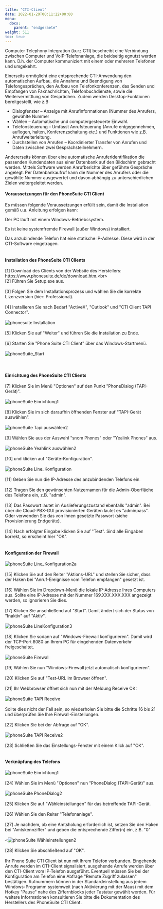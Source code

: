 ```yaml
---
title: "CTI-Client"
date: 2022-01-20T00:11:22+00:00
menu:
  docs:
    parent: "endgeraete"
weight: 511
toc: true
---
```


Computer Telephony Integration (kurz CTI) beschreibt eine Verbindung zwischen Computer und VoIP-Telefonanlage, die beidseitig egnutzt werden kann. D.h. der Computer kommuniziert mit einem oder mehreren Telefonen und umgekehrt. 

Einerseits ermöglicht eine entsprechende CTI-Anwendung den automatischen Aufbau, die Annahme und Beendigung von Telefongesprächen, den Aufbau von Telefonkonferenzen, das Senden und Empfangen von Faxnachrichten, Telefonbuchdienste, sowie die Weitervermittlung von Gesprächen. Zudem werden Desktop-Funktionen bereitgestellt, wie z.B:
 - Dialogfenster – Anzeige mit Anrufinformationen (Nummer des Anrufers, gewählte Nummer
 - Wählen – Automatische und computergesteuerte Einwahl.
 - Telefonsteuerung – Umfasst Anrufsteuerung (Anrufe entgegennehmen, auflegen, halten, Konferenzschaltung etc.) und Funktionen wie z.B. Anrufweiterleitung.
 - Durchstellen von Anrufen – Koordinierter Transfer von Anrufen und Daten zwischen zwei Gesprächsteilnehmern.

Andererseits können über eine automatische Anruferidentifikation die passenden Kundendaten aus einer Datenbank auf den Bildschirm gebracht werden. Mittels Software werden Anrufberichte über geführte Gespräche angelegt. Per Datenbankaufruf kann die Nummer des Anrufers oder die gewählte Nummer ausgewertet und davon abhängig zu unterschiedlichen Zielen weitergeleitet werden.  


#### Voraussetzungen für den PhoneSuite CTI Client

Es müssen folgende Voraussetzungen erfüllt sein, damit die Installation gemäß u.a. Anleitung erfolgen kann:

Der PC läuft mit einem Windows-Betriebssystem.

Es ist keine systemfremde Firewall (außer Windows) installiert.

Das anzubindende Telefon hat eine statische IP-Adresse. Diese wird in der CTI-Software eingetragen.
<br>
<br>
#### Installation des PhoneSuite CTI Clients

[1] Download des Clients von der Website des Herstellers: https://www.phonesuite.de/de/download.htm.<br>
<br>
[2]	Führen Sie Setup.exe aus.<br>
<br>
[3]	Folgen Sie dem Installationsprozess und wählen Sie die korrekte Lizenzversion (hier: Professional).<br>
<br>
[4]	Installieren Sie nach Bedarf "ActiveX", "Outlook" und "CTI Client TAPI Connector".<br>
<br>
![phonesuite Installation](https://user-images.githubusercontent.com/98753538/154282695-07121521-4dd6-45c2-a66a-0c0502c30c1c.jpg)<br>
<br>
[5]	Klicken Sie auf "Weiter" und führen Sie die Installation zu Ende.<br>
<br>
[6] Starten Sie "Phone Suite CTI Client" über das Windows-Startmenü.<br>
<br>
![phoneSuite_Start](https://user-images.githubusercontent.com/98753538/154282861-d6c26fca-6760-466a-80b2-62cbbe989b77.jpg)<br>
<br>
<br>
#### Einrichtung des PhoneSuite CTI Clients

[7]	Klicken Sie im Menü "Optionen" auf den Punkt "PhoneDialog (TAPI-Gerät)".<br>
<br>
![phoneSuite Einrichtung1](https://user-images.githubusercontent.com/98753538/154283706-a1b91ce8-7d6f-4d88-858a-0e2fa3136c0b.jpg)<br>
<br>
[8]	Klicken Sie im sich daraufhin öffnenden Fenster auf "TAPI-Gerät auswählen".<br>
<br>
![phoneSuite Tapi auswählen2](https://user-images.githubusercontent.com/98753538/154433643-5d54e0d4-9b00-4c75-9d9d-e423084263ca.jpg)<br>
<br>
[9]	Wählen Sie aus der Auswahl "snom Phones" oder "Yealink Phones" aus.<br>
<br>
![phoneSuite Yeahlink auswählen2](https://user-images.githubusercontent.com/98753538/154433861-b458ac1a-1895-44e4-98e2-d69002f91e7b.jpg)<br>
<br>
[10] und klicken auf "Geräte-Konfiguration".<br>
<br>
![phoneSuite Line_Konfiguration](https://user-images.githubusercontent.com/98753538/154434987-be3f84eb-97f4-46fb-acae-ec35c9faee2f.jpg)<br>
<br>
[11]	Geben Sie nun die IP-Adresse des anzubindenden Telefons ein.<br>
<br>
[12]	Tragen Sie den gewünschten Nutzernamen für die Admin-Oberfläche des Telefons ein, z.B. "admin".<br>
<br>
[13]	Das Passwort lautet im Auslieferungszustand ebenfalls "admin". Bei über die Cloud-PBX-GUI provisionierten Geräten lautet es "adminpass". Oder verwenden Sie das von Ihnen gesetzte Passwort (siehe Provisionierung Endgeräte).<br>
<br>
[14]	Nach erfolgter Eingabe klicken Sie auf "Test". Sind alle Eingaben korrekt, so erscheint hier "OK".<br>
<br>
#### Konfiguration der Firewall

![phoneSuite Line_Konfiguration2a](https://user-images.githubusercontent.com/98753538/154460088-29a61e4e-4fc0-43c3-8717-06f501696c48.jpg)<br>
<br>
[15]	Klicken Sie auf den Reiter "Aktions-URL" und stellen Sie sicher, dass der Haken bei "Anruf-Ereignisse vom Telefon empfangen" gesetzt ist.<br>
<br>
[16]	Wählen Sie im Dropdown-Menü die lokale IP-Adresse Ihres Computers aus. Sollte eine IP-Adresse mit der Nummer 169.XXX.XXX.XXX angezeigt werden, so ignorieren Sie dies.<br>
<br>
[17]	Klicken Sie anschließend auf "Start". Damit ändert sich der Status von "Inaktiv" auf "Aktiv".<br>
<br>
![phoneSuite LineKonfiguration3](https://user-images.githubusercontent.com/98753538/154460446-9533fc06-1d2a-42d5-a8f7-496151eddcbe.jpg)<br>
<br>
[18]	Klicken Sie sodann auf "Windows-Firewall konfigurieren". Damit wird der TCP-Port 8080 an Ihrem PC für eingehenden Datenverkehr freigeschaltet.<br>
<br>
![phoneSuite Firewall](https://user-images.githubusercontent.com/98753538/154444715-e295431d-eef7-4f94-8ccc-9f18c3a822a4.jpg)<br>
<br>
[19]	Wählen Sie nun "Windows-Firewall jetzt automatisch konfigurieren".<br>
<br>
[20]	Klicken Sie auf "Test-URL im Browser öffnen".<br>
<br>
[21]	Ihr Webbrowser öffnet sich nun mit der Meldung <TAPI>Receive OK</TAPI>:<br>
<br>
![phoneSuite TAPI Receive](https://user-images.githubusercontent.com/98753538/154444915-bce5fcb5-9f13-4d4a-b0fd-ce756f3dc5f9.jpg)<br>
<br>
Sollte dies nicht der Fall sein, so wiederholen Sie bitte die Schritte 16 bis 21 und überprüfen Sie Ihre Firewall-Einstellungen.<br>
<br>
[22]	Klicken Sie bei der Abfrage auf "OK".<br>
<br>
![phoneSuite TAPI Receive2](https://user-images.githubusercontent.com/98753538/154444938-b8e69021-c3e2-49bc-ae31-b72b9eec8b61.jpg)<br>
<br>
[23]	Schließen Sie das Einstellungs-Fenster mit einem Klick auf "OK".<br>
<br>
#### Verknüpfung des Telefons

![phoneSuite Einrichtung1](https://user-images.githubusercontent.com/98753538/154445924-0a437dfa-8bc6-46c8-899f-f1abd6e4ab34.jpg)<br>
<br>
[24]	Wählen Sie im Menü "Optionen" nun "PhoneDialog (TAPI-Gerät)" aus.<br>
<br>
![phoneSuite PhoneDialog2](https://user-images.githubusercontent.com/98753538/154446298-f5f215c4-9435-4e3a-b39d-4e96c4390765.jpg)<br>
<br>
[25]	Klicken Sie auf "Wähleinstellungen" für das betreffende TAPI-Gerät.<br>
<br>
[26]	Wählen Sie den Reiter "Telefonanlage".<br>
<br>
[27]	Je nachdem, ob eine Amtsholung erforderlich ist, setzen Sie den Haken bei "Amtskennziffer" und geben die entsprechende Ziffer(n) ein, z.B. "0"<br>
<br>
<![phoneSuite Wähleinstellungen2](https://user-images.githubusercontent.com/98753538/154468450-8c325c65-afeb-4758-b998-c570f841ee3f.jpg)<br>
<br>
[28]	Klicken Sie abschließend auf "OK".<br>
<br>
Ihr Phone Suite CTI Client ist nun mit Ihrem Telefon verbunden. Eingehende Anrufe werden im CTI-Client signalisiert, ausgehende Anrufe werden über den CTI-Client vom IP-Telefon ausgeführt. Eventuell müssen Sie bei der Konfiguration am Telefon eine Abfrage "Remote Zugriff zulassen" bestätigen.
Rufnummern können in der Standardeinstellung aus jedem Windows-Programm systemweit (nach Aktivierung mit der Maus) mit dem Hotkey "Pause" nahe des Ziffernblocks jeder Tastatur gewählt werden. Für weitere Informationen konsultieren Sie bitte die Dokumentation des Herstellers des PhoneSuite CTI Client.

